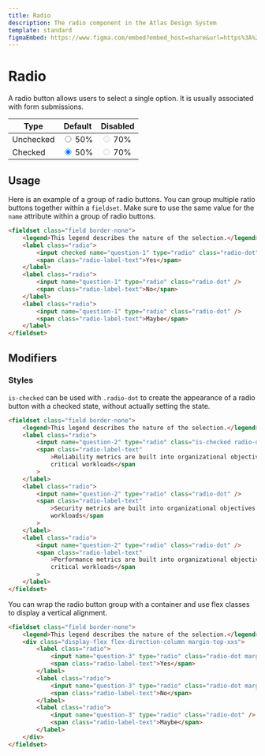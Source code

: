```yaml
---
title: Radio
description: The radio component in the Atlas Design System
template: standard
figmaEmbed: https://www.figma.com/embed?embed_host=share&url=https%3A%2F%2Fwww.figma.com%2Ffile%2FuVA2amRR71yJZ0GS6RI6zL%2F%25F0%259F%258C%259E-Atlas-Design-Library%3Fnode-id%3D838%253A1096"
---
```


# Radio

A radio button allows users to select a single option. It is usually associated with form submissions.

<div class="table-wrapper margin-top-xs">
	<table class="table">
		<thead>
			<tr>
				<th>Type</th>
				<th>Default</th>
				<th>Disabled</th>
			</tr>
		</thead>
		<tbody>
			<tr>
				<td>Unchecked</td>
				<td>
					<label class="radio" title="">
                    	<input
                    		type="radio"
                    		name="b16fe0d7-9dfa-460d-a8c4-8b39cad04240"
                    		value="4"
                            class="radio-dot"
                    	/>
                    	<span class="radio-label-text">50%</span>
                    </label>
				</td>
				<td>
					<label class="radio" title="">
                    	<input
                    		type="radio"
                    		name="b16fe0d7-9dfa-460d-a8c4-8b39cad04240"
                    		value="4"
                            class="radio-dot"
                            disabled
                    	/>
                    	<span class="radio-label-text">70%</span>
                    </label>
				</td>
			</tr>
			<tr>
				<td>Checked</td>
				<td>
					<label class="radio" title="">
                    	<input
                    		type="radio"
                    		name="b16fe0d7-9dfa-460d-a8c4-8b39cad04241"
                    		value="4"
                            class="radio-dot"
                            checked
                    	/>
                    	<span class="radio-label-text">50%</span>
                    </label>
				</td>
				<td>
					<label class="radio" title="">
                    	<input
                    		type="radio"
                    		name="b16fe0d7-9dfa-460d-a8c4-8b39cad04241"
                    		value="4"
                    		class="is-checked radio-dot"
                            disabled
                    	/>
                    	<span class="radio-label-text">70%</span>
                    </label>
				</td>
			</tr>
		</tbody>
	</table>
</div>

## Usage

Here is an example of a group of radio buttons. You can group multiple ratio buttons together within a `fieldset`.
Make sure to use the same value for the `name` attribute within a group of radio buttons.

```html
<fieldset class="field border-none">
	<legend>This legend describes the nature of the selection.</legend>
	<label class="radio">
		<input checked name="question-1" type="radio" class="radio-dot" />
		<span class="radio-label-text">Yes</span>
	</label>
	<label class="radio">
		<input name="question-1" type="radio" class="radio-dot" />
		<span class="radio-label-text">No</span>
	</label>
	<label class="radio">
		<input name="question-1" type="radio" class="radio-dot" />
		<span class="radio-label-text">Maybe</span>
	</label>
</fieldset>
```

## Modifiers

### Styles

`is-checked` can be used with `.radio-dot` to create the appearance of a radio button with a checked state, without actually setting the state.

```html
<fieldset class="field border-none">
	<legend>This legend describes the nature of the selection.</legend>
	<label class="radio">
		<input name="question-2" type="radio" class="is-checked radio-dot" />
		<span class="radio-label-text"
			>Reliability metrics are built into organizational objectives for teams managing mission
			critical workloads</span
		>
	</label>
	<label class="radio">
		<input name="question-2" type="radio" class="radio-dot" />
		<span class="radio-label-text"
			>Security metrics are built into organizational objectives for teams managing mission critical
			workloads</span
		>
	</label>
	<label class="radio">
		<input name="question-2" type="radio" class="radio-dot" />
		<span class="radio-label-text"
			>Performance metrics are built into organizational objectives for teams managing mission
			critical workloads</span
		>
	</label>
</fieldset>
```

You can wrap the radio button group with a container and use flex classes to display a vertical alignment.

```html
<fieldset class="field border-none">
	<legend>This legend describes the nature of the selection.</legend>
	<div class="display-flex flex-direction-column margin-top-xxs">
		<label class="radio">
			<input name="question-3" type="radio" class="radio-dot margin-bottom-xxs" />
			<span class="radio-label-text">Yes</span>
		</label>
		<label class="radio">
			<input name="question-3" type="radio" class="radio-dot margin-bottom-xxs" />
			<span class="radio-label-text">No</span>
		</label>
		<label class="radio">
			<input name="question-3" type="radio" class="radio-dot" />
			<span class="radio-label-text">Maybe</span>
		</label>
	</div>
</fieldset>
```
